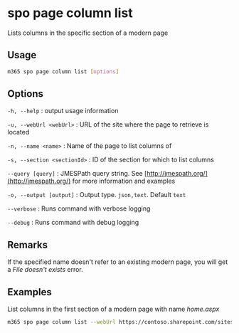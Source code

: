 # spo page column list

Lists columns in the specific section of a modern page

## Usage

```sh
m365 spo page column list [options]
```

## Options

`-h, --help`
: output usage information

`-u, --webUrl <webUrl>`
: URL of the site where the page to retrieve is located

`-n, --name <name>`
: Name of the page to list columns of

`-s, --section <sectionId>`
: ID of the section for which to list columns

`--query [query]`
: JMESPath query string. See [http://jmespath.org/](http://jmespath.org/) for more information and examples

`-o, --output [output]`
: Output type. `json,text`. Default `text`

`--verbose`
: Runs command with verbose logging

`--debug`
: Runs command with debug logging

## Remarks

If the specified name doesn't refer to an existing modern page, you will get a _File doesn't exists_ error.

## Examples

List columns in the first section of a modern page with name _home.aspx_

```sh
m365 spo page column list --webUrl https://contoso.sharepoint.com/sites/team-a --name home.aspx --section 1
```